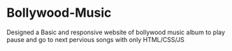 # Bollywood-Music
Designed a Basic and responsive website of  bollywood music album to play pause and go to next pervious songs with only HTML/CSS/JS
